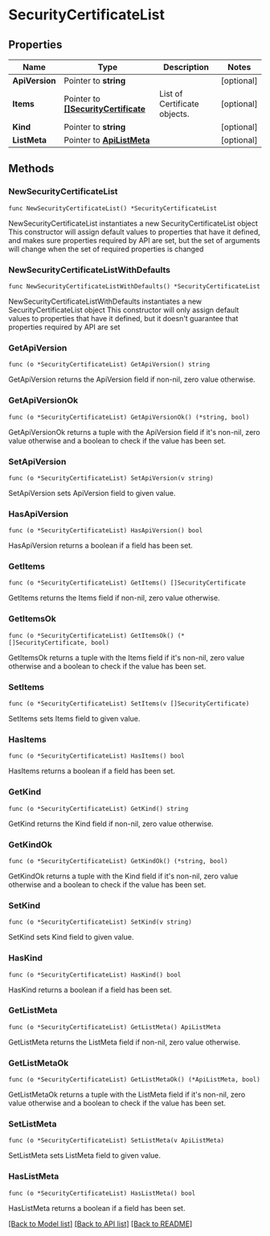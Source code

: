 # SecurityCertificateList

## Properties

Name | Type | Description | Notes
------------ | ------------- | ------------- | -------------
**ApiVersion** | Pointer to **string** |  | [optional] 
**Items** | Pointer to [**[]SecurityCertificate**](SecurityCertificate.md) | List of Certificate objects. | [optional] 
**Kind** | Pointer to **string** |  | [optional] 
**ListMeta** | Pointer to [**ApiListMeta**](apiListMeta.md) |  | [optional] 

## Methods

### NewSecurityCertificateList

`func NewSecurityCertificateList() *SecurityCertificateList`

NewSecurityCertificateList instantiates a new SecurityCertificateList object
This constructor will assign default values to properties that have it defined,
and makes sure properties required by API are set, but the set of arguments
will change when the set of required properties is changed

### NewSecurityCertificateListWithDefaults

`func NewSecurityCertificateListWithDefaults() *SecurityCertificateList`

NewSecurityCertificateListWithDefaults instantiates a new SecurityCertificateList object
This constructor will only assign default values to properties that have it defined,
but it doesn't guarantee that properties required by API are set

### GetApiVersion

`func (o *SecurityCertificateList) GetApiVersion() string`

GetApiVersion returns the ApiVersion field if non-nil, zero value otherwise.

### GetApiVersionOk

`func (o *SecurityCertificateList) GetApiVersionOk() (*string, bool)`

GetApiVersionOk returns a tuple with the ApiVersion field if it's non-nil, zero value otherwise
and a boolean to check if the value has been set.

### SetApiVersion

`func (o *SecurityCertificateList) SetApiVersion(v string)`

SetApiVersion sets ApiVersion field to given value.

### HasApiVersion

`func (o *SecurityCertificateList) HasApiVersion() bool`

HasApiVersion returns a boolean if a field has been set.

### GetItems

`func (o *SecurityCertificateList) GetItems() []SecurityCertificate`

GetItems returns the Items field if non-nil, zero value otherwise.

### GetItemsOk

`func (o *SecurityCertificateList) GetItemsOk() (*[]SecurityCertificate, bool)`

GetItemsOk returns a tuple with the Items field if it's non-nil, zero value otherwise
and a boolean to check if the value has been set.

### SetItems

`func (o *SecurityCertificateList) SetItems(v []SecurityCertificate)`

SetItems sets Items field to given value.

### HasItems

`func (o *SecurityCertificateList) HasItems() bool`

HasItems returns a boolean if a field has been set.

### GetKind

`func (o *SecurityCertificateList) GetKind() string`

GetKind returns the Kind field if non-nil, zero value otherwise.

### GetKindOk

`func (o *SecurityCertificateList) GetKindOk() (*string, bool)`

GetKindOk returns a tuple with the Kind field if it's non-nil, zero value otherwise
and a boolean to check if the value has been set.

### SetKind

`func (o *SecurityCertificateList) SetKind(v string)`

SetKind sets Kind field to given value.

### HasKind

`func (o *SecurityCertificateList) HasKind() bool`

HasKind returns a boolean if a field has been set.

### GetListMeta

`func (o *SecurityCertificateList) GetListMeta() ApiListMeta`

GetListMeta returns the ListMeta field if non-nil, zero value otherwise.

### GetListMetaOk

`func (o *SecurityCertificateList) GetListMetaOk() (*ApiListMeta, bool)`

GetListMetaOk returns a tuple with the ListMeta field if it's non-nil, zero value otherwise
and a boolean to check if the value has been set.

### SetListMeta

`func (o *SecurityCertificateList) SetListMeta(v ApiListMeta)`

SetListMeta sets ListMeta field to given value.

### HasListMeta

`func (o *SecurityCertificateList) HasListMeta() bool`

HasListMeta returns a boolean if a field has been set.


[[Back to Model list]](../README.md#documentation-for-models) [[Back to API list]](../README.md#documentation-for-api-endpoints) [[Back to README]](../README.md)


